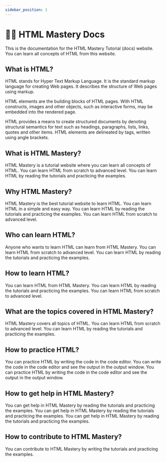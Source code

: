 ```yaml
---
sidebar_position: 1
---
```


# 🙋‍♂️ HTML Mastery Docs

This is the documentation for the HTML Mastery Tutorial (docs) website. You can learn all concepts of HTML from this website.

## What is HTML?

HTML stands for Hyper Text Markup Language. It is the standard markup language for creating Web pages. It describes the structure of Web pages using markup.

HTML elements are the building blocks of HTML pages. With HTML constructs, images and other objects, such as interactive forms, may be embedded into the rendered page.

HTML provides a means to create structured documents by denoting structural semantics for text such as headings, paragraphs, lists, links, quotes and other items. HTML elements are delineated by tags, written using angle brackets.

## What is HTML Mastery?

HTML Mastery is a tutorial website where you can learn all concepts of HTML. You can learn HTML from scratch to advanced level. You can learn HTML by reading the tutorials and practicing the examples.

## Why HTML Mastery?

HTML Mastery is the best tutorial website to learn HTML. You can learn HTML in a simple and easy way. You can learn HTML by reading the tutorials and practicing the examples. You can learn HTML from scratch to advanced level.

## Who can learn HTML?

Anyone who wants to learn HTML can learn from HTML Mastery. You can learn HTML from scratch to advanced level. You can learn HTML by reading the tutorials and practicing the examples.

## How to learn HTML?

You can learn HTML from HTML Mastery. You can learn HTML by reading the tutorials and practicing the examples. You can learn HTML from scratch to advanced level.

## What are the topics covered in HTML Mastery?

HTML Mastery covers all topics of HTML. You can learn HTML from scratch to advanced level. You can learn HTML by reading the tutorials and practicing the examples.

## How to practice HTML?

You can practice HTML by writing the code in the code editor. You can write the code in the code editor and see the output in the output window. You can practice HTML by writing the code in the code editor and see the output in the output window.

## How to get help in HTML Mastery?

You can get help in HTML Mastery by reading the tutorials and practicing the examples. You can get help in HTML Mastery by reading the tutorials and practicing the examples. You can get help in HTML Mastery by reading the tutorials and practicing the examples.

## How to contribute to HTML Mastery?

You can contribute to HTML Mastery by writing the tutorials and practicing the examples.